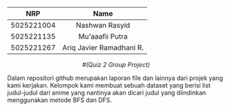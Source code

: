 <div align=center>

|    NRP     |      Name      |
| :--------: | :------------: |
| 5025221004 | Nashwan Rasyid |
| 5025221135 | Mu'aaafii Putra|
| 5025221267 | Ariq Javier Ramadhani R. |

#_(Quiz 2 Group Project)_

</div>

Dalam repositori github merupakan laporan file dan lainnya dari projek yang kami kerjakan. Kelompok kami membuat sebuah dataset yang berisi list judul-judul dari anime yang nantinya akan dicari judul yang diindinkan menggunakan metode BFS dan DFS. 
